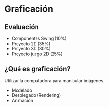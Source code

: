 # Graficación

## Evaluación

* Componentes Swing (10%)
* Proyecto 2D (35%)
* Proyecto 3D (30%)
* Proyecto juego 2D (25%)

## ¿Qué es graficación?

Utilizar la computadora para manipular imágenes. 

* Modelado
* Desplegado (Rendering)
* Animación
